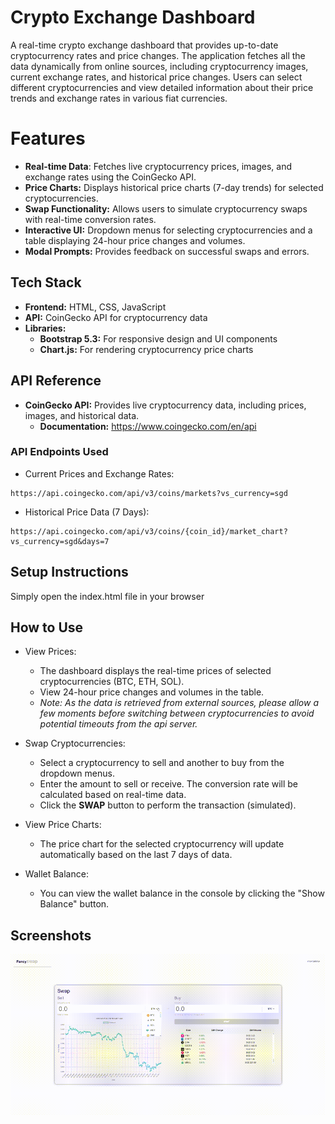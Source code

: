# Crypto Exchange Dashboard
A real-time crypto exchange dashboard that provides up-to-date cryptocurrency rates and price changes. The application fetches all the data dynamically from online sources, including cryptocurrency images, current exchange rates, and historical price changes. Users can select different cryptocurrencies and view detailed information about their price trends and exchange rates in various fiat currencies.

# Features
* **Real-time Data**: Fetches live cryptocurrency prices, images, and exchange rates using the CoinGecko API.
* **Price Charts:** Displays historical price charts (7-day trends) for selected cryptocurrencies.
* **Swap Functionality:** Allows users to simulate cryptocurrency swaps with real-time conversion rates.
* **Interactive UI:** Dropdown menus for selecting cryptocurrencies and a table displaying 24-hour price changes and volumes.
* **Modal Prompts:** Provides feedback on successful swaps and errors.

## Tech Stack
* **Frontend:** HTML, CSS, JavaScript
* **API:** CoinGecko API for cryptocurrency data
* **Libraries:**
    * **Bootstrap 5.3:** For responsive design and UI components
    * **Chart.js:** For rendering cryptocurrency price charts

## API Reference
* **CoinGecko API:** Provides live cryptocurrency data, including prices, images, and historical data.
    * **Documentation:** https://www.coingecko.com/en/api

### API Endpoints Used
* Current Prices and Exchange Rates:
```
https://api.coingecko.com/api/v3/coins/markets?vs_currency=sgd
```

* Historical Price Data (7 Days):
```
https://api.coingecko.com/api/v3/coins/{coin_id}/market_chart?vs_currency=sgd&days=7
```

## Setup Instructions
Simply open the index.html file in your browser

## How to Use
* View Prices:
    * The dashboard displays the real-time prices of selected cryptocurrencies (BTC, ETH, SOL).
    * View 24-hour price changes and volumes in the table.
    * *Note: As the data is retrieved from external sources, please allow a few moments before switching between cryptocurrencies to avoid potential timeouts from the api server.*


* Swap Cryptocurrencies:
    * Select a cryptocurrency to sell and another to buy from the dropdown menus.
    * Enter the amount to sell or receive. The conversion rate will be calculated based on real-time data.
    * Click the **SWAP** button to perform the transaction (simulated).

* View Price Charts:
    * The price chart for the selected cryptocurrency will update automatically based on the last 7 days of data.

* Wallet Balance:
    * You can view the wallet balance in the console by clicking the "Show Balance" button.

## Screenshots
![screenshot](./image/screenshot.gif)